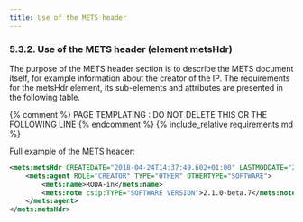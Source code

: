 ```yaml
---
title: Use of the METS header
---
```

### 5.3.2.	Use of the METS header (element metsHdr)
The purpose of the METS header section is to describe the METS document itself, for example information
about the creator of the IP. The requirements for the metsHdr element, its sub-elements and attributes are presented in the following
table.

{% comment %} PAGE TEMPLATING : DO NOT DELETE THIS OR THE FOLLOWING LINE {% endcomment %}
{% include_relative requirements.md %}

Full example of the METS header:

```xml
<mets:metsHdr CREATEDATE="2018-04-24T14:37:49.602+01:00" LASTMODDATE="2018-04-24T14:37:49.602+01:00" RECORDSTATUS="NEW" csip:OAISPACKAGETYPE="SIP">
    <mets:agent ROLE="CREATOR" TYPE="OTHER" OTHERTYPE="SOFTWARE">
        <mets:name>RODA-in</mets:name>
        <mets:note csip:TYPE="SOFTWARE VERSION">2.1.0-beta.7</mets:note>
    </mets:agent>
</mets:metsHdr>
```
